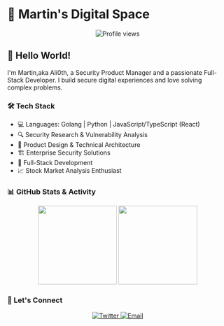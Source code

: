 # 🚀 Martin's Digital Space

<div align="center">
  <img src="https://komarev.com/ghpvc/?username=Martin2877&style=flat-square&color=blue" alt="Profile views"/>
</div>

## 👋 Hello World!

I'm Martin,aka Ali0th, a Security Product Manager and a passionate Full-Stack Developer. I build secure digital experiences and love solving complex problems.

### 🛠️ Tech Stack

- 💻 Languages: Golang | Python | JavaScript/TypeScript (React)
- 🔍 Security Research & Vulnerability Analysis
- 🎨 Product Design & Technical Architecture
- 🏗️ Enterprise Security Solutions
- 📱 Full-Stack Development
- 📈 Stock Market Analysis Enthusiast

### 📊 GitHub Stats & Activity

<!-- GitHub Stats Card -->
<div align="center">
  <img height="180em" src="https://github-readme-stats.vercel.app/api?username=Martin2877&show_icons=true&theme=radical&include_all_commits=true&count_private=true"/>
  <img height="180em" src="https://github-readme-stats.vercel.app/api/top-langs/?username=Martin2877&layout=compact&langs_count=8&theme=radical"/>
</div>


### 🌟 Let's Connect

<div align="center">
  <a href="https://twitter.com/martin_ysu" target="_blank">
    <img src="https://img.shields.io/badge/Twitter-1DA1F2?style=for-the-badge&logo=twitter&logoColor=white" alt="Twitter"/>
  </a>
  <a href="mailto:martin2877@outlook.com">
    <img src="https://img.shields.io/badge/Outlook-0078D4?style=for-the-badge&logo=microsoft-outlook&logoColor=white" alt="Email"/>
  </a>
</div>